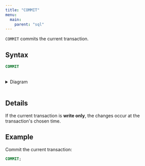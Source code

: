 ```yaml
---
title: "COMMIT"
menu:
  main:
    parent: "sql"
---
```


`COMMIT` commits the current transaction.

## Syntax

```sql
COMMIT
```

<br/>
<details>
<summary>Diagram</summary>
<br>

{{< diagram "commit.svg" >}}

</details>
<br/>

## Details

If the current transaction is **write only**, the changes occur at the transaction's chosen time.

## Example

Commit the current transaction:

```sql
COMMIT;
```

